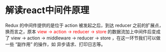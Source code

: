 <!--
 * @Descripttion: 
 * @version: 1.0.0
 * @Author: jimmiezhou
 * @Date: 2019-12-15 20:41:59
 * @LastEditors: jimmiezhou
 * @LastEditTime: 2019-12-15 20:49:04
 -->
# 解读react中间件原理

Redux 的中间件提供的是位于 action 被发起之后，到达 reducer 之前的扩展点，换而言之，原本 <span style="color:red">view -> action -> reducer -> store</span> 的数据流加上中间件后变成了 view -> action -> middleware -> reducer -> store ，在这一环节我们可以做一些 “副作用” 的操作，如 异步请求、打印日志等。

